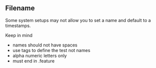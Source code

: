 ## Filename

Some system setups may not allow you to set a name and default to a timestamps.

Keep in mind 

  * names should not have spaces
  * use tags to define the test not names
  * alpha numeric letters only
  * must end in .feature
